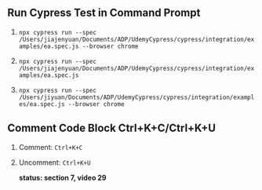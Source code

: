 ## Run Cypress Test in Command Prompt

1. 
    `npx cypress run --spec /Users/jiajenyuan/Documents/ADP/UdemyCypress/cypress/integration/examples/ea.spec.js --browser chrome`

2. 
    `npx cypress run --spec /Users/jiajenyuan/Documents/ADP/UdemyCypress/cypress/integration/examples/ea.spec.js`

3. 
    `npx cypress run --spec /Users/jiyuan/Documents/ADP/UdemyCypress/cypress/integration/examples/ea.spec.js --browser chrome`

## Comment Code Block Ctrl+K+C/Ctrl+K+U
1. Comment: 
    `Ctrl+K+C`

2. Uncomment:
    `Ctrl+K+U`

    **status: section 7, video 29**
